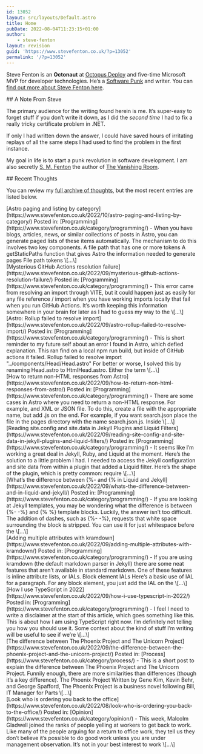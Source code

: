 ```yaml
---
id: 13052
layout: src/layouts/Default.astro
title: Home
pubDate: 2022-08-04T11:23:15+01:00
author:
    - steve-fenton
layout: revision
guid: 'https://www.stevefenton.co.uk/?p=13052'
permalink: '/?p=13052'
---
```


Steve Fenton is an **Octonaut** at [Octopus Deploy](https://www.octopus.com/) and five-time Microsoft MVP for developer technologies. He’s a [Software Punk](https://www.stevefenton.co.uk/2020/07/the-software-punk-revolution/) and writer. You can [find out more about Steve Fenton here](https://www.stevefenton.co.uk/about-me/).

<div class="listing-item">## A Note From Steve

The primary audience for the writing found herein is me. It’s super-easy to forget stuff if you don’t write it down, as I did the *second time* I had to fix a really tricky certificate problem in .NET.

If only I had written down the answer, I could have saved hours of irritating replays of all the same steps I had used to find the problem in the first instance.

My goal in life is to start a punk revolution in software development. I am also secretly [S. M. Fenton](https://www.smfenton.uk/s-m-fenton/) the author of [The Vanishing Room](https://www.smfenton.uk/the-vanishing-room/).

</div>## Recent Thoughts

You can review my [full archive of thoughts](https://www.stevefenton.co.uk/blog/), but the most recent entries are listed below.

<div class="display-posts-listing"><div class="listing-item">[Astro paging and listing by category](https://www.stevefenton.co.uk/2022/10/astro-paging-and-listing-by-category/) <span class="category-display"><span class="category-display-label">Posted in:</span> [Programming](https://www.stevefenton.co.uk/category/programming/)</span> <span class="excerpt-dash">-</span> <span class="excerpt">When you have blogs, articles, news, or similar collections of posts in Astro, you can generate paged lists of these items automatically. The mechanism to do this involves two key components. A file path that has one or more tokens A getStaticPaths function that gives Astro the information needed to generate pages File path tokens \[…\]</span></div><div class="listing-item">[Mysterious GitHub Actions resolution failure](https://www.stevefenton.co.uk/2022/09/mysterious-github-actions-resolution-failure/) <span class="category-display"><span class="category-display-label">Posted in:</span> [Programming](https://www.stevefenton.co.uk/category/programming/)</span> <span class="excerpt-dash">-</span> <span class="excerpt">This error came from resolving an import through VITE, but it could happen just as easily for any file reference / import when you have working imports locally that fail when you run GitHub Actions. It’s worth keeping this information somewhere in your brain for later as I had to guess my way to the \[…\]</span></div><div class="listing-item">[Astro: Rollup failed to resolve import](https://www.stevefenton.co.uk/2022/09/astro-rollup-failed-to-resolve-import/) <span class="category-display"><span class="category-display-label">Posted in:</span> [Programming](https://www.stevefenton.co.uk/category/programming/)</span> <span class="excerpt-dash">-</span> <span class="excerpt">This is short reminder to my future self about an error I found in Astro, which defied explanation. This ran find on a local npm run build, but inside of GitHub actions it failed. Rollup failed to resolve import "../components/Head/Head.astro" For better or worse, I solved this by renaming Head.astro to HtmlHead.astro. Either the term \[…\]</span></div><div class="listing-item">[How to return non-HTML responses from Astro](https://www.stevefenton.co.uk/2022/09/how-to-return-non-html-responses-from-astro/) <span class="category-display"><span class="category-display-label">Posted in:</span> [Programming](https://www.stevefenton.co.uk/category/programming/)</span> <span class="excerpt-dash">-</span> <span class="excerpt">There are some cases in Astro where you need to return a non-HTML response. For example, and XML or JSON file. To do this, create a file with the appropriate name, but add .js on the end. For example, if you want search.json place the file in the pages directory with the name search.json.js. Inside \[…\]</span></div><div class="listing-item">[Reading site.config and site.data in Jekyll Plugins and Liquid Filters](https://www.stevefenton.co.uk/2022/09/reading-site-config-and-site-data-in-jekyll-plugins-and-liquid-filters/) <span class="category-display"><span class="category-display-label">Posted in:</span> [Programming](https://www.stevefenton.co.uk/category/programming/)</span> <span class="excerpt-dash">-</span> <span class="excerpt">It seems like I’m working a great deal in Jekyll, Ruby, and Liquid at the moment. Here’s the solution to a little problem I had. I needed to access the Jekyll configuration and site data from within a plugin that added a Liquid filter. Here’s the shape of the plugin, which is pretty common: require \[…\]</span></div><div class="listing-item">[What’s the difference between {%- and {% in Liquid and Jekyll](https://www.stevefenton.co.uk/2022/09/whats-the-difference-between-and-in-liquid-and-jekyll/) <span class="category-display"><span class="category-display-label">Posted in:</span> [Programming](https://www.stevefenton.co.uk/category/programming/)</span> <span class="excerpt-dash">-</span> <span class="excerpt">If you are looking at Jekyll templates, you may be wondering what the difference is between {%- -%} and {% %} template blocks. Luckily, the answer isn’t too difficult. The addition of dashes, such as {%- -%}, requests that white space surrounding the block is stripped. You can use it for just whitespace before the \[…\]</span></div><div class="listing-item">[Adding multiple attributes with kramdown](https://www.stevefenton.co.uk/2022/09/adding-multiple-attributes-with-kramdown/) <span class="category-display"><span class="category-display-label">Posted in:</span> [Programming](https://www.stevefenton.co.uk/category/programming/)</span> <span class="excerpt-dash">-</span> <span class="excerpt">If you are using kramdown (the default markdown parser in Jekyll) there are some neat features that aren’t available in standard markdown. One of these features is inline attribute lists, or IALs. Block element IALs Here’s a basic use of IAL for a paragraph. For any block element, you just add the IAL on the \[…\]</span></div><div class="listing-item">[How I use TypeScript in 2022](https://www.stevefenton.co.uk/2022/09/how-i-use-typescript-in-2022/) <span class="category-display"><span class="category-display-label">Posted in:</span> [Programming](https://www.stevefenton.co.uk/category/programming/)</span> <span class="excerpt-dash">-</span> <span class="excerpt">I feel I need to write a disclaimer at the start of this article, which goes something like this. This is about how I am using TypeScript right now. I’m definitely not telling you how you should use it. Some context about the kind of stuff I’m writing will be useful to see if we’re \[…\]</span></div><div class="listing-item">[The difference between The Phoenix Project and The Unicorn Project](https://www.stevefenton.co.uk/2022/09/the-difference-between-the-phoenix-project-and-the-unicorn-project/) <span class="category-display"><span class="category-display-label">Posted in:</span> [Process](https://www.stevefenton.co.uk/category/process/)</span> <span class="excerpt-dash">-</span> <span class="excerpt">This is a short post to explain the difference between The Phoenix Project and The Unicorn Project. Funnily enough, there are more similarities than differences (though it’s a key difference). The Phoenix Project Written by Gene Kim, Kevin Behr, and George Spafford, The Phoenix Project is a business novel following Bill, IT Manager for Parts \[…\]</span></div><div class="listing-item">[Look who is ordering you back to the office](https://www.stevefenton.co.uk/2022/08/look-who-is-ordering-you-back-to-the-office/) <span class="category-display"><span class="category-display-label">Posted in:</span> [Opinion](https://www.stevefenton.co.uk/category/opinion/)</span> <span class="excerpt-dash">-</span> <span class="excerpt">This week, Malcolm Gladwell joined the ranks of people yelling at workers to get back to work. Like many of the people arguing for a return to office work, they tell us they don’t believe it’s possible to do good work unless you are under management observation. It’s not in your best interest to work \[…\]</span></div></div>